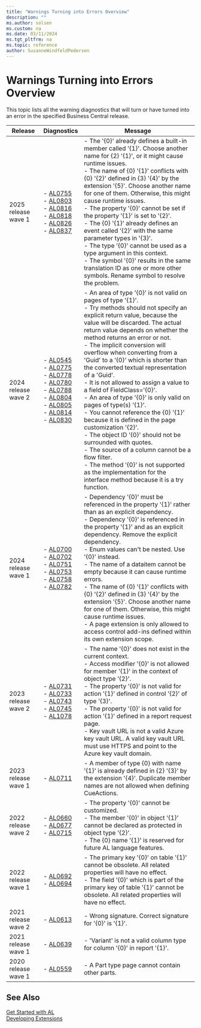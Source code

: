 ```yaml
---
title: "Warnings Turning into Errors Overview"
description: ""
ms.author: solsen
ms.custom: na
ms.date: 03/11/2024
ms.tgt_pltfrm: na
ms.topic: reference
author: SusanneWindfeldPedersen
---
```

[//]: # (START>DO_NOT_EDIT)
[//]: # (IMPORTANT:Do not edit any of the content between here and the END>DO_NOT_EDIT.)
[//]: # (Any modifications should be made in the .xml files in the ModernDev repo.)

# Warnings Turning into Errors Overview

This topic lists all the warning diagnostics that will turn or have turned into an error in the specified Business Central release.

|Release|Diagnostics|Message|
|---------|-----------|------|
|2025 release wave 1| - [AL0755](diagnostic-al755.md) <br />  - [AL0803](diagnostic-al803.md) <br />  - [AL0816](diagnostic-al816.md) <br />  - [AL0818](diagnostic-al818.md) <br />  - [AL0826](diagnostic-al826.md) <br />  - [AL0837](diagnostic-al837.md) <br /> | - The '{0}' already defines a built-in member called '{1}'. Choose another name for {2} '{1}', or it might cause runtime issues.<br /> - The name of {0} '{1}' conflicts with {0} '{2}' defined in {3} '{4}' by the extension '{5}'. Choose another name for one of them. Otherwise, this might cause runtime issues.<br /> - The property '{0}' cannot be set if the property '{1}' is set to '{2}'.<br /> - The {0} '{1}' already defines an event called '{2}' with the same parameter types in '{3}'.<br /> - The type '{0}' cannot be used as a type argument in this context.<br /> - The symbol '{0}' results in the same translation ID as one or more other symbols. Rename symbol to resolve the problem.<br />|
|2024 release wave 2| - [AL0545](diagnostic-al545.md) <br />  - [AL0775](diagnostic-al775.md) <br />  - [AL0778](diagnostic-al778.md) <br />  - [AL0780](diagnostic-al780.md) <br />  - [AL0788](diagnostic-al788.md) <br />  - [AL0804](diagnostic-al804.md) <br />  - [AL0805](diagnostic-al805.md) <br />  - [AL0814](diagnostic-al814.md) <br />  - [AL0830](diagnostic-al830.md) <br /> | - An area of type '{0}' is not valid on pages of type '{1}'.<br /> - Try methods should not specify an explicit return value, because the value will be discarded. The actual return value depends on whether the method returns an error or not.<br /> - The implicit conversion will overflow when converting from a 'Guid' to a '{0}' which is shorter than the converted textual representation of a 'Guid'.<br /> - It is not allowed to assign a value to a field of FieldClass='{0}'.<br /> - An area of type '{0}' is only valid on pages of type(s) '{1}'.<br /> - You cannot reference the {0} '{1}' because it is defined in the page customization '{2}'.<br /> - The object ID '{0}' should not be surrounded with quotes.<br /> - The source of a column cannot be a flow filter.<br /> - The method '{0}' is not supported as the implementation for the interface method because it is a try function.<br />|
|2024 release wave 1| - [AL0700](diagnostic-al700.md) <br />  - [AL0702](diagnostic-al702.md) <br />  - [AL0751](diagnostic-al751.md) <br />  - [AL0753](diagnostic-al753.md) <br />  - [AL0758](diagnostic-al758.md) <br />  - [AL0782](diagnostic-al782.md) <br /> | - Dependency '{0}' must be referenced in the property '{1}' rather than as an explicit dependency.<br /> - Dependency '{0}' is referenced in the property '{1}' and as an explicit dependency. Remove the explicit dependency.<br /> - Enum values can't be nested. Use '{0}' instead.<br /> - The name of a dataitem cannot be empty because it can cause runtime errors.<br /> - The name of {0} '{1}' conflicts with {0} '{2}' defined in {3} '{4}' by the extension '{5}'. Choose another name for one of them. Otherwise, this might cause runtime issues.<br /> - A page extension is only allowed to access control add-ins defined within its own extension scope.<br />|
|2023 release wave 2| - [AL0731](diagnostic-al731.md) <br />  - [AL0733](diagnostic-al733.md) <br />  - [AL0743](diagnostic-al743.md) <br />  - [AL0745](diagnostic-al745.md) <br />  - [AL1078](diagnostic-al1078.md) <br /> | - The name '{0}' does not exist in the current context.<br /> - Access modifier '{0}' is not allowed for member '{1}' in the context of object type '{2}'.<br /> - The property '{0}' is not valid for action '{1}' defined in control '{2}' of type '{3}'.<br /> - The property '{0}' is not valid for action '{1}' defined in a report request page.<br /> - Key vault URL is not a valid Azure key vault URL. A valid key vault URL must use HTTPS and point to the Azure key vault domain.<br />|
|2023 release wave 1| - [AL0711](diagnostic-al711.md) <br /> | - A member of type {0} with name '{1}' is already defined in {2} '{3}' by the extension '{4}'. Duplicate member names are not allowed when defining CueActions.<br />|
|2022 release wave 2| - [AL0660](diagnostic-al660.md) <br />  - [AL0677](diagnostic-al677.md) <br />  - [AL0715](diagnostic-al715.md) <br /> | - The property '{0}' cannot be customized.<br /> - The member '{0}' in object '{1}' cannot be declared as protected in object type '{2}'.<br /> - The {0} name '{1}' is reserved for future AL language features.<br />|
|2022 release wave 1| - [AL0692](diagnostic-al692.md) <br />  - [AL0694](diagnostic-al694.md) <br /> | - The primary key '{0}' on table '{1}' cannot be obsolete. All related properties will have no effect.<br /> - The field '{0}' which is part of the primary key of table '{1}' cannot be obsolete. All related properties will have no effect.<br />|
|2021 release wave 2| - [AL0613](diagnostic-al613.md) <br /> | - Wrong signature. Correct signature for '{0}' is '{1}'.<br />|
|2021 release wave 1| - [AL0639](diagnostic-al639.md) <br /> | - 'Variant' is not a valid column type for column '{0}' in report '{1}'.<br />|
|2020 release wave 1| - [AL0559](diagnostic-al559.md) <br /> | - A Part type page cannot contain other parts.<br />|

[//]: # (IMPORTANT: END>DO_NOT_EDIT)
## See Also  
[Get Started with AL](../devenv-get-started.md)  
[Developing Extensions](../devenv-dev-overview.md)  